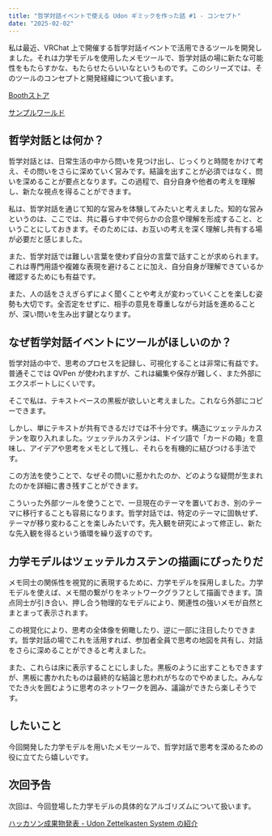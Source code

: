 ```yaml
---
title: "哲学対話イベントで使える Udon ギミックを作った話 #1 - コンセプト"
date: "2025-02-02"
---
```


私は最近、VRChat 上で開催する哲学対話イベントで活用できるツールを開発しました。それは力学モデルを使用したメモツールで、哲学対話の場に新たな可能性をもたらすかな、もたらせたらいいなというものです。このシリーズでは、そのツールのコンセプトと開発経緯について扱います。

[Boothストア](https://nawashiro.booth.pm/items/6082934)

[サンプルワールド](https://vrchat.com/home/launch?worldId=wrld_b6c40f25-1670-4e73-849e-d8b5f4794951)

## 哲学対話とは何か？

哲学対話とは、日常生活の中から問いを見つけ出し、じっくりと時間をかけて考え、その問いをさらに深めていく営みです。結論を出すことが必須ではなく、問いを深めることが要点となります。この過程で、自分自身や他者の考えを理解し、新たな視点を得ることができます。

私は、哲学対話を通じて知的な営みを体験してみたいと考えました。知的な営みというのは、ここでは、共に暮らす中で何らかの合意や理解を形成すること、ということにしておきます。そのためには、お互いの考えを深く理解し共有する場が必要だと感じました。

また、哲学対話では難しい言葉を使わず自分の言葉で話すことが求められます。これは専門用語や複雑な表現を避けることに加え、自分自身が理解できているか確認するためにも有益です。

また、人の話をさえぎらずによく聞くことや考えが変わっていくことを楽しむ姿勢も大切です。全否定をせずに、相手の意見を尊重しながら対話を進めることが、深い問いを生み出す鍵となります。

## なぜ哲学対話イベントにツールがほしいのか？

哲学対話の中で、思考のプロセスを記録し、可視化することは非常に有益です。普通そこでは QVPen が使われますが、これは編集や保存が難しく、また外部にエクスポートしにくいです。

そこで私は、テキストベースの黒板が欲しいと考えました。これなら外部にコピーできます。

しかし、単にテキストが共有できるだけでは不十分です。構造にツェッテルカステンを取り入れました。ツェッテルカステンは、ドイツ語で「カードの箱」を意味し、アイデアや思考をメモとして残し、それらを有機的に結びつける手法です。

この方法を使うことで、なぜその問いに惹かれたのか、どのような疑問が生まれたのかを詳細に書き残すことができます。

こういった外部ツールを使うことで、一旦現在のテーマを置いておき、別のテーマに移行することも容易になります。哲学対話では、特定のテーマに固執せず、テーマが移り変わることを楽しみたいです。先入観を研究によって修正し、新たな先入観を得るという循環を繰り返すのです。

## 力学モデルはツェッテルカステンの描画にぴったりだ

メモ同士の関係性を視覚的に表現するために、力学モデルを採用しました。力学モデルを使えば、メモ間の繋がりをネットワークグラフとして描画できます。頂点同士が引き合い、押し合う物理的なモデルにより、関連性の強いメモが自然とまとまって表示されます。

この視覚化により、思考の全体像を俯瞰したり、逆に一部に注目したりできます。哲学対話の場でこれを活用すれば、参加者全員で思考の地図を共有し、対話をさらに深めることができると考えました。

また、これらは床に表示することにしました。黒板のように出すこともできますが、黒板に書かれたものは最終的な結論と思われがちなのでやめました。みんなでたき火を囲むように思考のネットワークを囲み、議論ができたら楽しそうです。

## したいこと

今回開発した力学モデルを用いたメモツールで、哲学対話で思考を深めるための役に立てたら嬉しいです。

## 次回予告

次回は、今回登場した力学モデルの具体的なアルゴリズムについて扱います。

[ハッカソン成果物発表 - Udon Zettelkasten System の紹介](240911-udon-zettelkasten-system.md)